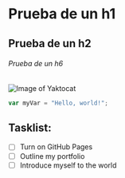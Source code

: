 # Prueba de un h1 
## Prueba de un h2
###### Prueba de un h6

![Image of Yaktocat](https://octodex.github.com/images/yaktocat.png)

``` javascript
var myVar = "Hello, world!";
```

## Tasklist:
- [ ] Turn on GitHub Pages
- [ ] Outline my portfolio
- [ ] Introduce myself to the world
